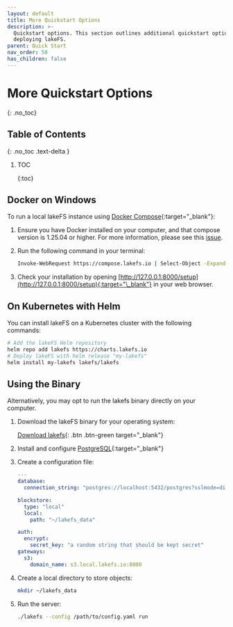 ```yaml
---
layout: default
title: More Quickstart Options
description: >-
  Quickstart options. This section outlines additional quickstart options to
  deploying lakeFS.
parent: Quick Start
nav_order: 50
has_children: false
---
```


# More Quickstart Options

{: .no\_toc}

## Table of Contents

{: .no\_toc .text-delta }

1. TOC

   {:toc}

## Docker on Windows

To run a local lakeFS instance using [Docker Compose](https://docs.docker.com/compose/){:target="\_blank"}:

1. Ensure you have Docker installed on your computer, and that compose version is 1.25.04 or higher. For more information, please see this [issue](https://github.com/treeverse/lakeFS/issues/894).
2. Run the following command in your terminal:

   ```bash
   Invoke-WebRequest https://compose.lakefs.io | Select-Object -ExpandProperty Content | docker-compose -f - up
   ```

3. Check your installation by opening [http://127.0.0.1:8000/setup](http://127.0.0.1:8000/setup){:target="\_blank"} in your web browser.

## On Kubernetes with Helm

You can install lakeFS on a Kubernetes cluster with the following commands:

```bash
# Add the lakeFS Helm repository
helm repo add lakefs https://charts.lakefs.io
# Deploy lakeFS with helm release "my-lakefs"
helm install my-lakefs lakefs/lakefs
```

## Using the Binary

Alternatively, you may opt to run the lakefs binary directly on your computer.

1. Download the lakeFS binary for your operating system:

   [Download lakefs](https://github.com/treeverse/lakeFS/tree/0f1d6df286b834b8debe9e79f8654fbdc7156df8/docs/downloads.md){: .btn .btn-green target="\_blank"}

2. Install and configure [PostgreSQL](https://www.postgresql.org/download/){:target="\_blank"}
3. Create a configuration file:

   ```yaml
   ---
   database:
     connection_string: "postgres://localhost:5432/postgres?sslmode=disable"

   blockstore: 
     type: "local"
     local:
       path: "~/lakefs_data"

   auth:
     encrypt:
       secret_key: "a random string that should be kept secret"
   gateways:
     s3:
       domain_name: s3.local.lakefs.io:8000
   ```

4. Create a local directory to store objects:

   ```bash
   mkdir ~/lakefs_data
   ```

5. Run the server:

   ```bash
   ./lakefs --config /path/to/config.yaml run
   ```

